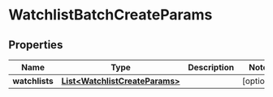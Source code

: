 

# WatchlistBatchCreateParams

## Properties

Name | Type | Description | Notes
------------ | ------------- | ------------- | -------------
**watchlists** | [**List&lt;WatchlistCreateParams&gt;**](WatchlistCreateParams.md) |  |  [optional]




